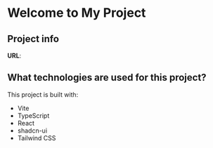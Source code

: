 # Welcome to My Project

## Project info

**URL**:


## What technologies are used for this project?

This project is built with:

- Vite
- TypeScript
- React
- shadcn-ui
- Tailwind CSS
